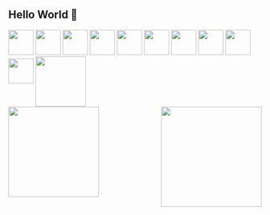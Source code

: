 ## Hello World 👋

<!--
**Michelle-Laignier/Michelle-Laignier** is a ✨ _special_ ✨ repository because its `README.md` (this file) appears on your GitHub profile.

Here are some ideas to get you started:

- 🔭 I’m currently working on ...
- 🌱 I’m currently learning ...
- 👯 I’m looking to collaborate on ...
- 🤔 I’m looking for help with ...
- 💬 Ask me about ...
- 📫 How to reach me: ...
- 😄 Pronouns: ...
- ⚡ Fun fact: ...

-->

<div>
  <img src="https://cdn.jsdelivr.net/gh/devicons/devicon/icons/html5/html5-original.svg" width="50" />
  <img src="https://cdn.jsdelivr.net/gh/devicons/devicon/icons/css3/css3-original.svg" width="50"  />
  <img src="https://cdn.jsdelivr.net/gh/devicons/devicon/icons/javascript/javascript-original.svg" width="50" />
  <img src="https://cdn.jsdelivr.net/gh/devicons/devicon/icons/typescript/typescript-original.svg" width=50 />        
  <img src="https://cdn.jsdelivr.net/gh/devicons/devicon/icons/react/react-original.svg" width="50"  />
  <img src="https://cdn.jsdelivr.net/gh/devicons/devicon/icons/nextjs/nextjs-line.svg" width="50" />       
  <img src="https://cdn.jsdelivr.net/gh/devicons/devicon/icons/nodejs/nodejs-original.svg" width="50" />
  <img src="https://cdn.jsdelivr.net/gh/devicons/devicon/icons/sass/sass-original.svg" width="50"/>   
  <img src="https://cdn.jsdelivr.net/gh/devicons/devicon/icons/git/git-original.svg" width="50" />
  <img src="https://cdn.jsdelivr.net/gh/devicons/devicon/icons/vscode/vscode-original.svg" width="50" />  
  <img src="https://cdn.jsdelivr.net/gh/devicons/devicon@latest/icons/sqlite/sqlite-original-wordmark.svg" width="100" align="center" />
</div>

<img src="https://media.giphy.com/media/v1.Y2lkPTc5MGI3NjExa2R5N2JrN2JjYnJ1ODNodzdpcm4xcm9iNnE5NG10czV5bzF3bnV5NiZlcD12MV9pbnRlcm5hbF9naWZfYnlfaWQmY3Q9Zw/7NoNw4pMNTvgc/giphy.gif" width="200" align="right" />
<div>
<a href="https://github.com/Michelle-Laignier">
<img loading="lazy" height="180em" src="https://github-readme-stats.vercel.app/api/top-langs/?username=Michelle-Laignier&layout=compact&langs_count=7&theme=dracula"/>
</div>
